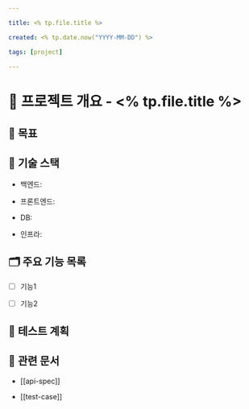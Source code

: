 ```yaml
---

title: <% tp.file.title %>

created: <% tp.date.now("YYYY-MM-DD") %>

tags: [project]

---
```


  

# 📂 프로젝트 개요 - <% tp.file.title %>

  

## 🎯 목표

  

## 🔧 기술 스택

- 백엔드: 

- 프론트엔드:

- DB:

- 인프라:

  

## 🗂 주요 기능 목록

  

- [ ] 기능1

- [ ] 기능2

  

## 🧪 테스트 계획

  

## 📎 관련 문서

- [[api-spec]]

- [[test-case]]